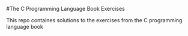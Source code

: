#The C Programming Language Book Exercises

This repo containes solutions to the exercises from the C programming language book
